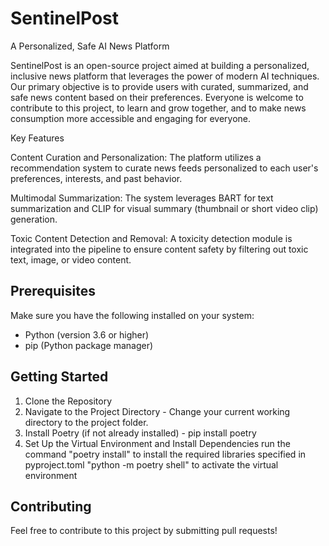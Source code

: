 # SentinelPost
A Personalized, Safe AI News Platform

SentinelPost is an open-source project aimed at building a personalized, inclusive news platform that leverages the power of modern AI techniques. Our primary objective is to provide users with curated, summarized, and safe news content based on their preferences. Everyone is welcome to contribute to this project, to learn and grow together, and to make news consumption more accessible and engaging for everyone.

Key Features

Content Curation and Personalization: The platform utilizes a recommendation system to curate news feeds personalized to each user's preferences, interests, and past behavior.

Multimodal Summarization: The system leverages BART for text summarization and CLIP for visual summary (thumbnail or short video clip) generation.

Toxic Content Detection and Removal: A toxicity detection module is integrated into the pipeline to ensure content safety by filtering out toxic text, image, or video content.


## Prerequisites

Make sure you have the following installed on your system:
- Python (version 3.6 or higher)
- pip (Python package manager)


## Getting Started

1. Clone the Repository
2. Navigate to the Project Directory - Change your current working directory to the project folder.
3. Install Poetry (if not already installed) - pip install poetry
4. Set Up the Virtual Environment and Install Dependencies
      run the command "poetry install" to install the required libraries specified in pyproject.toml
      "python -m poetry shell" to activate the virtual environment


## Contributing

Feel free to contribute to this project by submitting pull requests!
